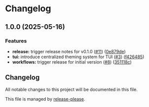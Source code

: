 # Changelog

## 1.0.0 (2025-05-16)


### Features

* **release:** trigger release notes for v0.1.0 ([#11](https://github.com/iamchadarmstrong/chezmoi-a-la-carte/issues/11)) ([0e879de](https://github.com/iamchadarmstrong/chezmoi-a-la-carte/commit/0e879de0b60d4ce5eda8b33de8af91288bc3b195))
* **tui:** introduce centralized theming system for TUI ([#3](https://github.com/iamchadarmstrong/chezmoi-a-la-carte/issues/3)) ([f426485](https://github.com/iamchadarmstrong/chezmoi-a-la-carte/commit/f426485c25e0b16a2f41b7ac8eeee1db1e2247dd))
* **workflows:** trigger release for initial version ([#8](https://github.com/iamchadarmstrong/chezmoi-a-la-carte/issues/8)) ([351118c](https://github.com/iamchadarmstrong/chezmoi-a-la-carte/commit/351118cd0ba4df8fa37ce8e998ea132efbdc292b))

## Changelog

All notable changes to this project will be documented in this file.

This file is managed by [release-please](https://github.com/googleapis/release-please-action).
